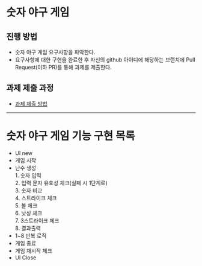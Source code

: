 # 숫자 야구 게임
## 진행 방법
* 숫자 야구 게임 요구사항을 파악한다.
* 요구사항에 대한 구현을 완료한 후 자신의 github 아이디에 해당하는 브랜치에 Pull Request(이하 PR)를 통해 과제를 제출한다.

## 과제 제출 과정
* [과제 제출 방법](https://github.com/next-step/nextstep-docs/tree/master/precourse)

<hr>

# 숫자 야구 게임 기능 구현 목록
* UI new
* 게임 시작
* 난수 생성
  </br>1. 숫자 입력
  </br>2. 입력 문자 유효성 체크(실패 시 1단계로)
  </br>3. 숫자 비교
  </br>4. 스트라이크 체크
  </br>5. 볼 체크
  </br>6. 낫싱 체크
  </br>7. 3스트라이크 체크
  </br>8. 결과출력
* 1~8 반복 로직
* 게임 종료
* 게임 재시작 체크
* UI Close

